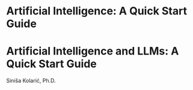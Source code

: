 
#  Artificial Intelligence: A Quick Start Guide

#  Artificial Intelligence and LLMs: A Quick Start Guide

Siniša Kolarić, Ph.D.